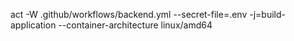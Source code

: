 act -W .github/workflows/backend.yml --secret-file=.env -j=build-application  --container-architecture linux/amd64